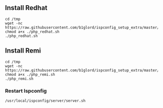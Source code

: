 ## Install Redhat
```
cd /tmp
wget -nc https://raw.githubusercontent.com/b1glord/ispconfig_setup_extra/master/centos7/multi_php/php_redhat.sh
chmod a+x ./php_redhat.sh
./php_redhat.sh
```

## Install Remi
```
cd /tmp
wget -nc https://raw.githubusercontent.com/b1glord/ispconfig_setup_extra/master/centos7/multi_php/php_remi.sh
chmod a+x ./php_remi.sh
./php_remi.sh
```

### Restart Ispconfig
```
/usr/local/ispconfig/server/server.sh
```

